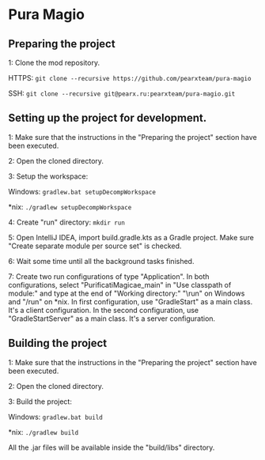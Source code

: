 # Pura Magio
## Preparing the project
1: Clone the mod repository.

HTTPS: `git clone --recursive https://github.com/pearxteam/pura-magio`

SSH: `git clone --recursive git@pearx.ru:pearxteam/pura-magio.git`

## Setting up the project for development.
1: Make sure that the instructions in the "Preparing the project" section have been executed.

2: Open the cloned directory.

3: Setup the workspace:

Windows: `gradlew.bat setupDecompWorkspace`

*nix: `./gradlew setupDecompWorkspace`

4: Create "run" directory: `mkdir run`

5: Open IntelliJ IDEA, import build.gradle.kts as a Gradle project. Make sure "Create separate module per source set" is checked.

6: Wait some time until all the background tasks finished.

7: Create two run configurations of type "Application". In both configurations, select "PurificatiMagicae_main" in "Use classpath of module:" and type at the end of "Working directory:" "\run" on Windows and "/run" on *nix. In first configuration, use "GradleStart" as a main class. It's a client configuration. In the second configuration, use "GradleStartServer" as a main class. It's a server configuration.

## Building the project
1: Make sure that the instructions in the "Preparing the project" section have been executed.

2: Open the cloned directory.

3: Build the project:

Windows: `gradlew.bat build`

*nix: `./gradlew build`

All the .jar files will be available inside the "build/libs" directory.